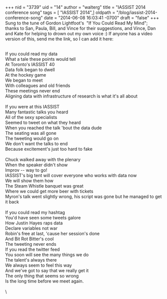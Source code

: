 +++
nid = "3739"
uid = "14"
author = "walterg"
title = "IASSIST 2014 conference song"
tags = [ "IASSIST 2014",]
oldpath = "/blog/iassist-2014-conference-song"
date = "2014-06-08 16:03:41 -0700"
draft = "false"
+++
Sung to the tune of Gordon Lightfoot\'s  \"If You Could Read My Mind\";
thanks to San, Paula, Bill, and Vince for their suggestions, and Vince,
Dan and Kate for helping to drown out my own voice :) If anyone has a
video version of this, send me the link, so I can add it here:

\
If you could read my data\
What a tale these points would tell\
At Toronto\'s IASSIST 40\
Data folk began to dwell\
At the hockey game\
We began to meet\
With colleagues and old friends\
These meetings never end\
Aligning data with infrastructure of research is what it\'s all about\
\
If you were at this IASSIST\
Many fantastic talks you heard\
All of the sexy specialists\
Seemed to tweet on what they heard\
When you reached the talk \'bout the data dude\
The seating was all gone\
The tweeting would go on\
We don\'t want the talks to end\
Because excitement\'s just too hard to fake\
\
Chuck walked away with the plenary\
When the speaker didn\'t show\
Improv \-- way to go!\
IASSIST\'s big tent will cover everyone who works with data now\
We will show them how\
The Steam Whistle banquet was great\
Where we could get more beer with tickets\
Myron\'s talk went slightly wrong, his script was gone but he managed to
get it back\
\
If you could read my hashtag\
You\'d have seen some tweets galore\
How Justin Hayes raps data\
Declare variables not war\
Robin\'s free at last, \'cause her session\'s done\
And Bit Rot Bitter\'s cool\
The tweeting never ends\
If you read the twitter feed\
You soon will see the many things we do\
The talent\'s always there\
We always seem to feel this way\
And we\'ve got to say that we really get it\
The only thing that seems so wrong\
Is the long time before we meet again.\
\
\
